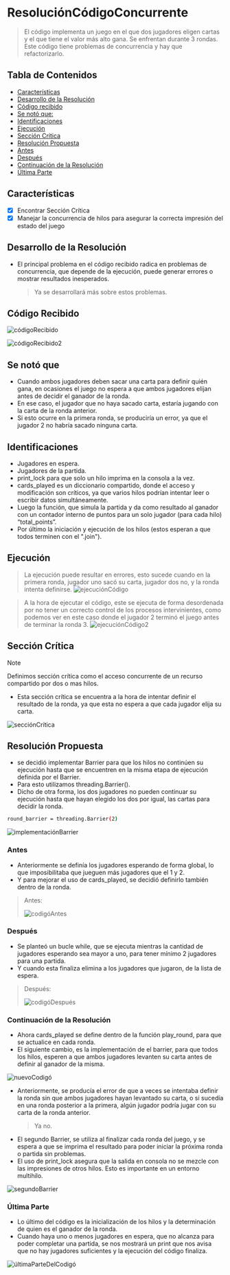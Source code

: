 # ResoluciónCódigoConcurrente
>El código implementa un juego en el que dos jugadores eligen cartas y el que tiene el valor más alto gana. Se enfrentan durante 3 rondas.
>Este código tiene problemas de concurrencia y hay que refactorizarlo.

## Tabla de Contenidos
- [Características](#características)
- [Desarrollo de la Resolución](#desarrollo-de-la-resolución)
- [Código recibido](#código-recibido)
- [Se notó que:](#se-notó-que)
- [Identificaciones](#identificaciones)
- [Ejecución](#ejecución)
- [Sección Crítica](#sección-crítica)
- [Resolución Propuesta](#resolución-propuesta)
- [Antes](#antes)
- [Después](#después)
- [Continuación de la Resolución](#continuación-de-la-resolución)
- [Última Parte](#última-parte)

## Características 
- [x] Encontrar Sección Crítica
- [x] Manejar la concurrencia de hilos para asegurar la correcta impresión del estado del juego

## Desarrollo de la Resolución
- El principal problema en el código recibido radica en problemas de concurrencia, que depende de la ejecución, puede generar errores o mostrar resultados inesperados.
  >Ya se desarrollará más sobre estos problemas.
  
 ## Código Recibido 
![códigoRecibido](https://github.com/user-attachments/assets/f6d43bdc-f01a-4140-8849-358fed3db163)

![códigoRecibido2](https://github.com/user-attachments/assets/11b56936-e771-4bb3-a037-3c32bb41ec14)

## Se notó que
- Cuando ambos jugadores deben sacar una carta para definir quién gana, en ocasiones el juego no espera a que ambos jugadores elijan antes de decidir el ganador de la ronda. 
- En ese caso, el jugador que no haya sacado carta, estaría jugando con la carta de la ronda anterior. 
- Si esto ocurre en la primera ronda, se produciría un error, ya que el jugador 2 no habría sacado ninguna carta.

## Identificaciones
- Jugadores en espera.
- Jugadores de la partida.
- print_lock para que solo un hilo imprima en la consola a la vez.
- cards_played es un diccionario compartido, donde el acceso y modificación son críticos, ya que varios hilos podrían intentar leer o escribir datos simultáneamente.
- Luego la función, que simula la partida y da como resultado al ganador con un contador interno de puntos para un solo jugador (para cada hilo) “total_points”.
- Por último la iniciación y ejecución de los hilos (estos esperan a que todos terminen con el ".join").

## Ejecución
>La ejecución puede resultar en errores, esto sucede cuando en la primera ronda, jugador uno sacó su carta, jugador dos no, y la ronda intenta definirse.
![ejecuciónCódigo](https://github.com/user-attachments/assets/eb0cc345-c853-4697-a9a0-698c853740ad)

>A la hora de ejecutar el código, este se ejecuta de forma desordenada  por no tener un correcto control de los procesos intervinientes, como podemos ver en este caso donde el jugador 2 terminó el juego antes de terminar la ronda 3.
![ejecuciónCódigo2](https://github.com/user-attachments/assets/76c9b92f-580a-4075-affe-7b0b2ab728df)

## Sección Crítica
>[!NOTE]
>Definimos sección crítica como el acceso concurrente de un recurso compartido por dos o mas hilos.
- Esta sección crítica se encuentra a la hora de intentar definir el resultado de la ronda, ya que esta no espera a que cada jugador elija su carta.
  
![secciónCrítica](https://github.com/user-attachments/assets/6cc566aa-6f83-4b97-9a96-3cfea02980ec)

## Resolución Propuesta
- se decidió implementar Barrier para que los hilos no continúen su ejecución hasta que se encuentren en la misma etapa de ejecución definida por el Barrier.
- Para esto utilizamos threading.Barrier().
- Dicho de otra forma, los dos jugadores no pueden continuar su ejecución hasta que hayan elegido los dos por igual, las cartas para decidir la ronda.

```bash 
round_barrier = threading.Barrier(2)
```
![implementaciónBarrier](https://github.com/user-attachments/assets/dee13170-d313-4b43-9b46-1d66253f67c1)

### Antes
- Anteriormente se definía los jugadores esperando de forma global, lo que imposibilitaba que jueguen más jugadores que el 1 y 2.
-  Y para mejorar el uso de cards_played, se decidió definirlo también dentro de la ronda.
  
>Antes:
>
>![codigóAntes](https://github.com/user-attachments/assets/3529c8c6-881b-44c5-9516-442d6753364a)

### Después
- Se planteó un bucle while, que se ejecuta mientras la cantidad de jugadores esperando sea mayor a uno, para tener mínimo 2 jugadores para una partida.
- Y cuando esta finaliza elimina a los jugadores que jugaron, de la lista de espera.

>Después:
>
>![codigóDespués](https://github.com/user-attachments/assets/0873df28-c361-401e-9c56-469c3dc8f22e)

### Continuación de la Resolución
- Ahora cards_played se define dentro de la función play_round, para que se actualice en cada ronda.
- El siguiente cambio, es la implementación de el barrier, para que todos los hilos, esperen a que ambos jugadores levanten su carta antes de definir al ganador de la misma.

![nuevoCodigó](https://github.com/user-attachments/assets/40f8694f-9a1b-4c3c-86e6-475a77b55a4e)
 - Anteriormente, se producía el error de que a veces se intentaba definir la ronda sin que ambos jugadores hayan levantado su carta, o si sucedía en una ronda posterior a la primera, algún jugador podría jugar con su carta de la ronda anterior.
    >Ya no.
 - El segundo Barrier, se utiliza al finalizar cada ronda del juego, y se espera a que se imprima el resultado para poder iniciar la próxima ronda o partida sin problemas.
 - El uso de print_lock asegura que la salida en consola no se mezcle con las impresiones de otros hilos. Esto es importante en un entorno multihilo.
  
![segundoBarrier](https://github.com/user-attachments/assets/cecb791a-7c12-4be0-922c-17e1ddad6cfd)

### Última Parte
- Lo último del código es la inicialización de los hilos y la determinación de quien es el ganador de la ronda.
- Cuando haya uno o menos jugadores en espera, que no alcanza para poder completar una partida, se nos mostrará un print que nos avisa que no hay jugadores suficientes y la ejecución del código finaliza.
 
![últimaParteDelCodigó](https://github.com/user-attachments/assets/aef5064c-9f71-424b-90f7-bb29ed6c47cd)
